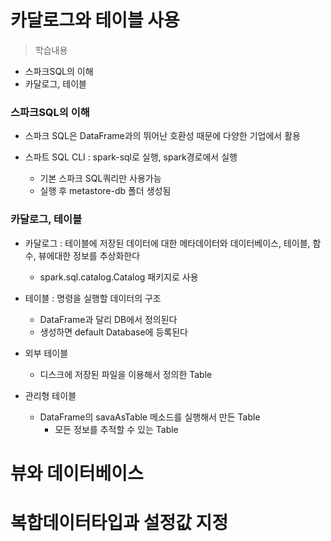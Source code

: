 # 카달로그와 테이블 사용
> 학습내용
- 스파크SQL의 이해
- 카달로그, 테이블

### 스파크SQL의 이해
- 스파크 SQL은 DataFrame과의 뛰어난 호환성 때문에 다양한 기업에서 활용

- 스파트 SQL CLI : spark-sql로 실행, spark경로에서 실행
	- 기본 스파크 SQL쿼리만 사용가능
	- 실행 후 metastore-db 폴더 생성됨

### 카달로그, 테이블
- 카달로그 : 테이블에 저장된 데이터에 대한 메타데이터와 데이터베이스, 테이블, 함수, 뷰에대한 정보를 추상화한다
	- spark.sql.catalog.Catalog 패키지로 사용

- 테이블 : 명령을 실행할 데이터의 구조
	- DataFrame과 달리 DB에서 정의된다
	- 생성하면 default Database에 등록된다

- 외부 테이블
	- 디스크에 저장된 파일을 이용해서 정의한 Table
- 관리형 테이블
	- DataFrame의 savaAsTable 메소드를 실행해서 만든 Table
		- 모든 정보를 추적할 수 있는 Table
	
# 뷰와 데이터베이스
# 복합데이터타입과 설정값 지정
